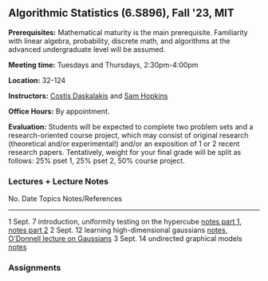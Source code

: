 ## Algorithmic Statistics (6.S896), Fall '23, MIT

**Prerequisites:** Mathematical maturity is the main prerequisite. Familiarity with linear algebra, probability, discrete math, and algorithms at the advanced undergraduate level will be assumed.

**Meeting time:** Tuesdays and Thursdays, 2:30pm-4:00pm

**Location:** 32-124

**Instructors:** [Costis Daskalakis](http://people.csail.mit.edu/costis/) and [Sam Hopkins](../../index.html)

**Office Hours:** By appointment.

**Evaluation:** Students will be expected to complete two problem sets and a research-oriented course project, which may consist of original research (theoretical and/or experimental!) and/or an exposition of 1 or 2 recent research papers. Tentatively, weight for your final grade will be split as follows: 25% pset 1, 25% pset 2, 50% course project.


### Lectures + Lecture Notes

No.              Date       Topics                                                            Notes/References
-----------      ----       ------                                                            ----------------
1                Sept. 7    introduction, uniformity testing on the hypercube                 [notes part 1](https://www.dropbox.com/scl/fi/sp52o6sc4upezz1ar3mee/Lecture-1-Intro-Uniformity-Testing.pdf?rlkey=n8r4mc9lk344jgvlz96vwqqwg&dl=0), [notes part 2](./lec1-sam.html)
2                Sept. 12   learning high-dimensional gaussians                               [notes](https://www.dropbox.com/scl/fi/uefdpycaob9zj351r38ss/Lecture-2-Learning-a-Gaussian.pdf?rlkey=7yh4gs7pnqgeu9dfxdvoqe010&dl=0), [O'Donnell lecture on Gaussians](https://www.youtube.com/watch?v=hRqhf1edVIo)
3                Sept. 14   undirected graphical models                                       [notes](https://www.dropbox.com/scl/fi/ka2uas3prwr27fx207aa9/Lecture-3.pdf?rlkey=zxaei54se7syq2h1rk5432d2a&dl=0)


### Assignments


